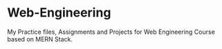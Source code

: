# Web-Engineering
My Practice files, Assignments and Projects for Web Engineering Course based on MERN Stack.
